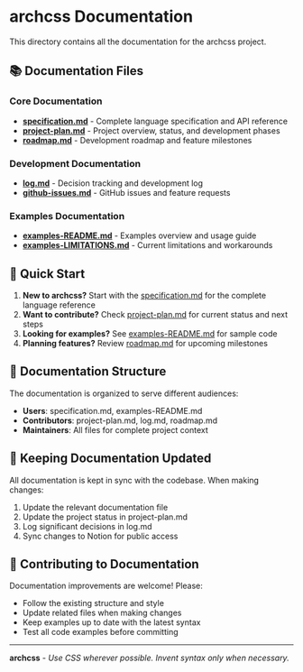 # archcss Documentation

This directory contains all the documentation for the archcss project.

## 📚 Documentation Files

### Core Documentation
- **[specification.md](./specification.md)** - Complete language specification and API reference
- **[project-plan.md](./project-plan.md)** - Project overview, status, and development phases
- **[roadmap.md](./roadmap.md)** - Development roadmap and feature milestones

### Development Documentation
- **[log.md](./log.md)** - Decision tracking and development log
- **[github-issues.md](./github-issues.md)** - GitHub issues and feature requests

### Examples Documentation
- **[examples-README.md](./examples-README.md)** - Examples overview and usage guide
- **[examples-LIMITATIONS.md](./examples-LIMITATIONS.md)** - Current limitations and workarounds

## 🚀 Quick Start

1. **New to archcss?** Start with the [specification.md](./specification.md) for the complete language reference
2. **Want to contribute?** Check [project-plan.md](./project-plan.md) for current status and next steps
3. **Looking for examples?** See [examples-README.md](./examples-README.md) for sample code
4. **Planning features?** Review [roadmap.md](./roadmap.md) for upcoming milestones

## 📖 Documentation Structure

The documentation is organized to serve different audiences:

- **Users**: specification.md, examples-README.md
- **Contributors**: project-plan.md, log.md, roadmap.md
- **Maintainers**: All files for complete project context

## 🔄 Keeping Documentation Updated

All documentation is kept in sync with the codebase. When making changes:

1. Update the relevant documentation file
2. Update the project status in project-plan.md
3. Log significant decisions in log.md
4. Sync changes to Notion for public access

## 📝 Contributing to Documentation

Documentation improvements are welcome! Please:

- Follow the existing structure and style
- Update related files when making changes
- Keep examples up to date with the latest syntax
- Test all code examples before committing

---

**archcss** - *Use CSS wherever possible. Invent syntax only when necessary.*
